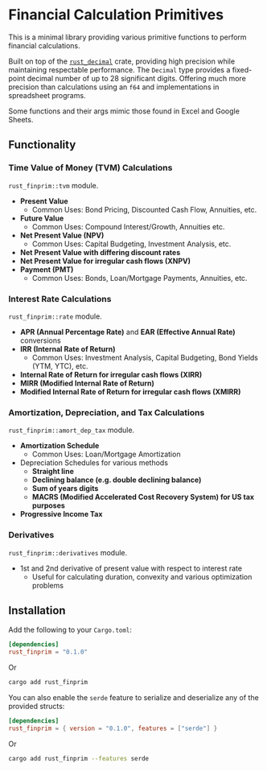 # Financial Calculation Primitives

This is a minimal library providing various primitive functions to perform financial calculations.

Built on top of the [`rust_decimal`](https://github.com/paupino/rust-decimal) crate, providing high precision while maintaining respectable performance. The `Decimal` type provides a fixed-point decimal number of up to 28 significant digits. Offering much more precision than calculations using an `f64` and implementations in spreadsheet programs.

Some functions and their args mimic those found in Excel and Google Sheets.

## Functionality

### Time Value of Money (TVM) Calculations

`rust_finprim::tvm` module.

- **Present Value**
  - Common Uses: Bond Pricing, Discounted Cash Flow, Annuities, etc.
- **Future Value**
  - Common Uses: Compound Interest/Growth, Annuities etc.
- **Net Present Value (NPV)**
  - Common Uses: Capital Budgeting, Investment Analysis, etc.
- **Net Present Value with differing discount rates**
- **Net Present Value for irregular cash flows (XNPV)**
- **Payment (PMT)**
  - Common Uses: Bonds, Loan/Mortgage Payments, Annuities, etc.

### Interest Rate Calculations

`rust_finprim::rate` module.

- **APR (Annual Percentage Rate)** and **EAR (Effective Annual Rate)** conversions
- **IRR (Internal Rate of Return)**
  - Common Uses: Investment Analysis, Capital Budgeting, Bond Yields (YTM, YTC), etc.
- **Internal Rate of Return for irregular cash flows (XIRR)**
- **MIRR (Modified Internal Rate of Return)**
- **Modified Internal Rate of Return for irregular cash flows (XMIRR)**

### Amortization, Depreciation, and Tax Calculations

`rust_finprim::amort_dep_tax` module.

- **Amortization Schedule**
  - Common Uses: Loan/Mortgage Amortization
- Depreciation Schedules for various methods
  - **Straight line**
  - **Declining balance (e.g. double declining balance)**
  - **Sum of years digits**
  - **MACRS (Modified Accelerated Cost Recovery System) for US tax purposes**
- **Progressive Income Tax**

### Derivatives

`rust_finprim::derivatives` module.

- 1st and 2nd derivative of present value with respect to interest rate
  - Useful for calculating duration, convexity and various optimization problems

## Installation

Add the following to your `Cargo.toml`:

```toml
[dependencies]
rust_finprim = "0.1.0"
```

Or

```sh
cargo add rust_finprim
```

You can also enable the `serde` feature to serialize and deserialize any of the provided structs:

```toml
[dependencies]
rust_finprim = { version = "0.1.0", features = ["serde"] }
```

Or

```sh
cargo add rust_finprim --features serde
```
